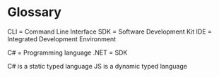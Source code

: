 # Glossary
CLI = Command Line Interface
SDK = Software Development Kit
IDE = Integrated Development Environment

C# = Programming language
.NET = SDK

C# is a static typed language
JS is a dynamic typed language